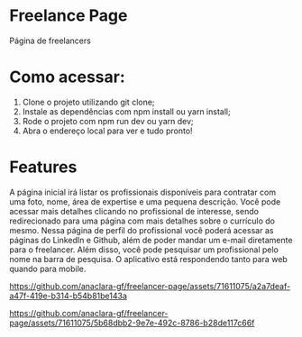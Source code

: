 # Freelance Page

Página de freelancers

# Como acessar:

1. Clone o projeto utilizando git clone;
2. Instale as dependências com npm install ou yarn install;
3. Rode o projeto com npm run dev ou yarn dev;
4. Abra o endereço local para ver e tudo pronto!

# Features

A página inicial irá listar os profissionais disponíveis para contratar com uma foto, nome, área de expertise e uma pequena descrição. Você pode acessar mais detalhes clicando no profissional de interesse, sendo redirecionado para uma página com mais detalhes sobre o currículo do mesmo. Nessa página de perfil do profissional você poderá acessar as páginas do LinkedIn e Github, além de poder mandar um e-mail diretamente para o freelancer. Além disso, você pode pesquisar um profissional pelo nome na barra de pesquisa. O aplicativo está respondendo tanto para web quando para mobile. 

https://github.com/anaclara-gf/freelancer-page/assets/71611075/a2a7deaf-a47f-419e-b314-b54b81be143a

https://github.com/anaclara-gf/freelancer-page/assets/71611075/5b68dbb2-9e7e-492c-8786-b28de117c66f

